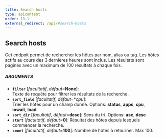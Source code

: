 ```yaml
---
title: Search hosts
type: apicontent
order: 13.1
external_redirect: /api/#search-hosts
---
```


## Search hosts
Cet endpoit permet de rechercher les hôtes par nom, alias ou tag. Les hôtes actifs au cours des 3 dernières heures sont inclus. Les résultats sont paginés avec un maximum de 100 résultats à chaque fois.

##### ARGUMENTS

* **`filter`** [*facultatif*, *défaut*=**None**]:  
    Texte de requête pour filtrer les résultats de la recherche.
* **`sort_field`** [*facultatif*, *défaut*=**cpu*]:  
    Trier les hôtes pour un champ donné.
    Options: **status**, **apps**, **cpu**, **iowait**, **load**
* **`sort_dir`** [*facultatif*, *défaut*=**desc**]:
    Sens du tri.
    Options: **asc**, **desc**
* **`start`** [*facultatif*, *défaut*=**0**]:
    Résultat des hôtes depuis lesquels commencer la recherche.
* **`count`** [*facultatif*, *défaut*=**100**]:
     Nombre de hôtes à retourner. Max 100.
